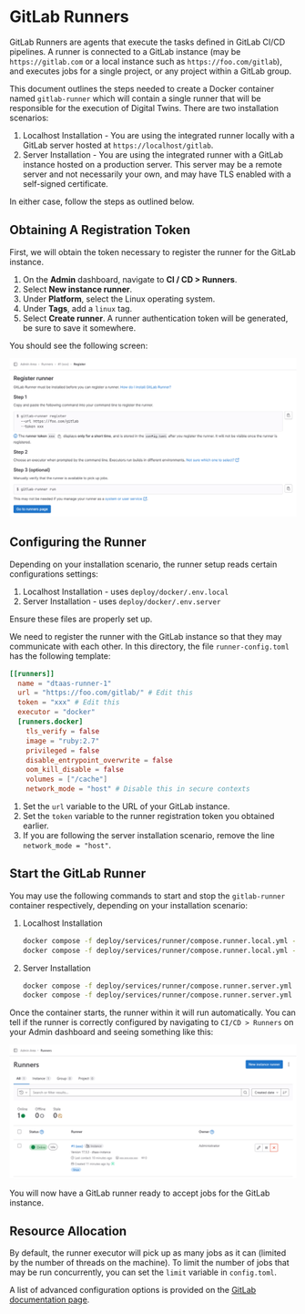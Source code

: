# GitLab Runners

GitLab Runners are agents that execute the tasks defined in GitLab CI/CD
pipelines. A runner is connected to a GitLab instance (may be
`https://gitlab.com` or a local instance such as `https://foo.com/gitlab`),
and executes jobs for a single project, or any project within a GitLab group.

This document outlines the steps needed to create a Docker container named
`gitlab-runner` which will contain a single runner that will be responsible for
the execution of Digital Twins. There are two installation scenarios:

1. Localhost Installation - You are using the integrated runner locally with
   a GitLab server hosted at `https://localhost/gitlab`.
2. Server Installation - You are using the integrated runner with a GitLab
   instance hosted on a production server. This server may be a remote server
   and not necessarily your own, and may have TLS enabled with a self-signed
   certificate.

In either case, follow the steps as outlined below.

## Obtaining A Registration Token

First, we will obtain the token necessary to register the runner for the GitLab
instance.

1. On the __Admin__ dashboard, navigate to __CI / CD > Runners__.
1. Select __New instance runner__.
1. Under __Platform__, select the Linux operating system.
1. Under __Tags__, add a `linux` tag.
1. Select __Create runner__. A runner authentication token will be generated,
   be sure to save it somewhere.

You should see the following screen:

![Runner Registration Screen](./runner-registration.png)

## Configuring the Runner

Depending on your installation scenario, the runner setup reads certain
configurations settings:

1. Localhost Installation - uses `deploy/docker/.env.local`
1. Server Installation - uses `deploy/docker/.env.server`

Ensure these files are properly set up.

We need to register the runner with the GitLab instance so that they may
communicate with each other. In this directory, the file `runner-config.toml`
has the following template:

```toml
[[runners]]
  name = "dtaas-runner-1"
  url = "https://foo.com/gitlab/" # Edit this
  token = "xxx" # Edit this
  executor = "docker"
  [runners.docker]
    tls_verify = false
    image = "ruby:2.7"
    privileged = false
    disable_entrypoint_overwrite = false
    oom_kill_disable = false
    volumes = ["/cache"]
    network_mode = "host" # Disable this in secure contexts
```

1. Set the `url` variable to the URL of your GitLab instance.
1. Set the `token` variable to the runner registration token you obtained earlier.
1. If you are following the server installation scenario, remove the line
   `network_mode = "host"`.

## Start the GitLab Runner

You may use the following commands to start and stop the `gitlab-runner`
container respectively, depending on your installation scenario:

1. Localhost Installation

   ```bash
   docker compose -f deploy/services/runner/compose.runner.local.yml --env-file deploy/docker/.env.local up -d
   docker compose -f deploy/services/runner/compose.runner.local.yml --env-file deploy/docker/.env.local down
   ```

2. Server Installation

   ```bash
   docker compose -f deploy/services/runner/compose.runner.server.yml --env-file deploy/docker/.env.server up -d
   docker compose -f deploy/services/runner/compose.runner.server.yml --env-file deploy/docker/.env.server down
   ```

Once the container starts, the runner within it will run automatically. You can
tell if the runner is correctly configured by navigating to
`CI/CD > Runners` on your Admin dashboard and seeing something like this:

![Status indicator under Admin Area > Runners](./runner-activation.png)

You will now have a GitLab runner ready to accept jobs for the GitLab instance.

## Resource Allocation

By default, the runner executor will pick up as many jobs as it can (limited
by the number of threads on the machine). To limit the number of jobs that may
be run concurrently, you can set the `limit` variable in `config.toml`.

A list of advanced configuration options is provided on the
[GitLab documentation page](https://docs.gitlab.com/runner/configuration/advanced-configuration.html).
